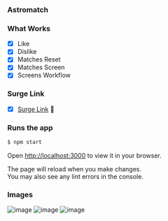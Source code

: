 ### Astromatch

### What Works
- [x] Like
- [x] Dislike
- [x] Matches Reset
- [x] Matches Screen
- [x] Screens Workflow

### Surge Link 
- [x] [Surge Link](https://swift-jail.surge.sh/) 🚀 

### Runs the app

```bash
$ npm start
```

Open [http://localhost:3000](http://localhost:3000) to view it in your browser.

The page will reload when you make changes.\
You may also see any lint errors in the console.

### Images
![image](https://user-images.githubusercontent.com/98095327/171436252-b091aaf6-6cb7-4808-8444-eeddc84c3de6.png)
![image](https://user-images.githubusercontent.com/98095327/171914016-eb30fcb8-c13f-4a05-8850-c51b00c28875.png)
![image](https://user-images.githubusercontent.com/98095327/171934521-547af6f2-87c9-4403-90dc-64ff147e6d1c.png)
